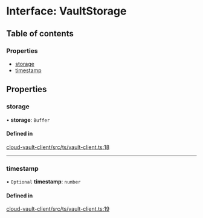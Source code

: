 # Interface: VaultStorage

## Table of contents

### Properties

- [storage](VaultStorage.md#storage)
- [timestamp](VaultStorage.md#timestamp)

## Properties

### storage

• **storage**: `Buffer`

#### Defined in

[cloud-vault-client/src/ts/vault-client.ts:18](https://gitlab.com/i3-market/code/wp3/t3.2/i3m-wallet-monorepo/-/blob/0cc6e536/packages/cloud-vault-client/src/ts/vault-client.ts#L18)

___

### timestamp

• `Optional` **timestamp**: `number`

#### Defined in

[cloud-vault-client/src/ts/vault-client.ts:19](https://gitlab.com/i3-market/code/wp3/t3.2/i3m-wallet-monorepo/-/blob/0cc6e536/packages/cloud-vault-client/src/ts/vault-client.ts#L19)
